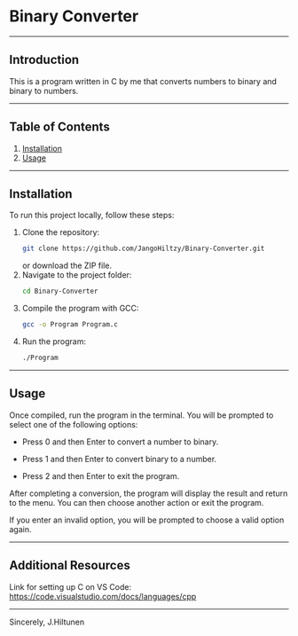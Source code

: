 # Binary Converter

---

## Introduction

This is a program written in C by me that converts numbers to binary and binary to numbers.

---

## Table of Contents

1. [Installation](#installation)
2. [Usage](#usage)

---

## Installation

To run this project locally, follow these steps:

1. Clone the repository:
   ```bash
   git clone https://github.com/JangoHiltzy/Binary-Converter.git
   ```
   or download the ZIP file.
2. Navigate to the project folder:
   ```bash
   cd Binary-Converter
   ```
3. Compile the program with GCC:
   ```bash
   gcc -o Program Program.c
   ```
4. Run the program:
   ```bash
   ./Program
   ```

---

## Usage

Once compiled, run the program in the terminal. You will be prompted to select one of the following options:

- Press 0 and then Enter to convert a number to binary.

- Press 1 and then Enter to convert binary to a number.

- Press 2 and then Enter to exit the program.

After completing a conversion, the program will display the result and return to the menu. You can then choose another action or exit the program.

If you enter an invalid option, you will be prompted to choose a valid option again.

---

## Additional Resources

Link for setting up C on VS Code: https://code.visualstudio.com/docs/languages/cpp

---

Sincerely,
J.Hiltunen
